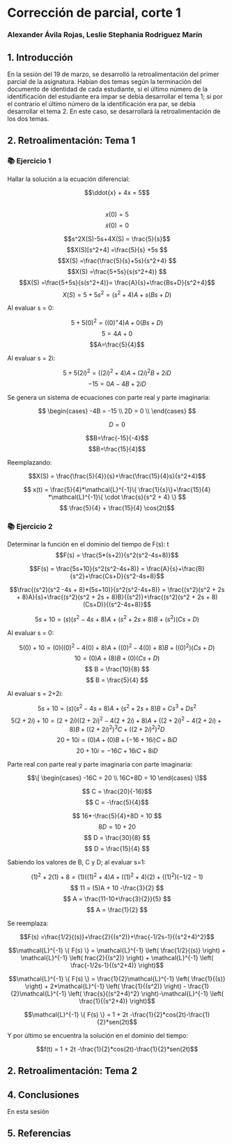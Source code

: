 # Corrección de parcial, corte 1
### Alexander Ávila Rojas, Leslie Stephania Rodriguez Marín
## 1. Introducción
En la sesión del 19 de marzo, se desarrolló la retroalimentación del primer parcial de la asignatura. Habían dos temas según la terminación del documento de identidad de cada estudiante, si el último número de la identificación del estudiante era impar se debía desarrollar el tema 1; si por el contrario el último número de la identificación era par, se debía desarrollar el tema 2. En este caso, se desarrollará la retroalimentación de los dos temas.
## 2. Retroalimentación: Tema 1
### 📚 Ejercicio 1
Hallar la solución a la ecuación diferencial:

$$\ddot{x} + 4x = 5$$    
$$x(0) = 5  $$
$$\dot{x}(0) = 0$$

$$s^2X(S)-5s+4X(S) = \frac{5}{s}$$
$$X(S)[s^2+4] =\frac{5}{s} +5s $$
$$X(S) =\frac{\frac{5}{s}+5s}{s^2+4} $$
$$X(S) =\frac{5+5s}{s(s^2+4)} $$
$$X(S) =\frac{5+5s}{s(s^2+4)}= \frac{A}{s}+\frac{Bs+D}{s^2+4}$$
$$X(S) =5+5s^2= (s^2+4)A + s(Bs+D)$$

Al evaluar s = 0:

$$5+5(0)^2=((0)^+4)A+ 0(Bs+D)$$
$$5=4A+0$$
$$A=\frac{5}{4}$$

Al evaluar s = 2i:

$$5+5(2i)^2=((2i)^2+4)A+ (2i)^2B+2iD$$
$$-15=0A-4B+2iD$$

Se genera un sistema de ecuaciones con parte real y parte imaginaria:

$$
\begin{cases}
-4B = -15 \\
2D = 0 \\
\end{cases}
$$

$$D=0$$

$$B=\frac{-15}{-4}$$
$$B=\frac{15}{4}$$

Reemplazando:

$$X(S) = \frac{\frac{5}{4}}{s}+\frac{\frac{15}{4}s}{s^2+4}$$

$$
x(t) = \frac{5}{4}*\mathcal{L}^{-1}\{ \frac{1}{s}\}+\frac{15}{4} *\mathcal{L}^{-1}\{ \cdot \frac{s}{s^2 + 4} \} 
$$
$$ \frac{5}{4} + \frac{15}{4} \cos(2t)$$



### 📚 Ejercicio 2
Determinar la función en el dominio del tiempo de F(s):
t
$$F(s) = \frac{5*(s+2)}{s^2(s^2-4s+8)}$$

$$F(s) = \frac{5s+10}{s^2(s^2-4s+8)} = \frac{A}{s}+\frac{B}{s^2}+\frac{Cs+D}{s^2-4s+8}$$

$$\frac{(s^2)(s^2 -4s + 8)*(5s+10)}{s^2(s^2-4s+8)} = \frac{(s^2)(s^2 + 2s + 8)A}{s}+\frac{(s^2)(s^2 + 2s + 8)B}{(s^2)}+\frac{(s^2)(s^2 + 2s + 8)(Cs+D)}{(s^2-4s+8)}$$

$$5s+10 = (s)(s^2 -4s + 8)A + (s^2 + 2s + 8)B +(s^2)(Cs+D)$$

Al evaluar s = 0:

$$5(0)+10= (0)((0)^2-4(0)+8)A + ((0)^2-4(0)+8)B +((0)^2)(Cs+D)$$
$$ 10 = (0)A + (8)B +(0)(Cs+D) $$
$$ B =  \frac{10}{8} $$
$$ B = \frac{5}{4} $$

Al evaluar s = 2+2i:

$$5s+10 = (s)(s^2 -4s + 8)A + (s^2 + 2s + 8)B +Cs^3+Ds^2$$
$$5(2+2i)+10= (2+2i)((2+2i)^2-4(2+2i)+8)A + ((2+2i)^2-4(2+2i)+8)B +((2+2i)^2)^3C+((2+2i)^2)^2D$$
$$ 20+10i= (0)A + (0)B +(-16+16i)C+8iD $$
$$ 20+10i = -16C+16iC+8iD $$

Parte real con parte real y parte imaginaria con parte imaginaria:

$$\[
\begin{cases}
  -16C = 20 \\
  16C+8D = 10
\end{cases}
\]$$

$$ C = \frac{20}{-16}$$
$$ C = -\frac{5}{4}$$

$$ 16*-\frac{5}{4}+8D = 10 $$
$$ 8D = 10+20 $$
$$ D = \frac{30}{8} $$
$$ D = \frac{15}{4} $$

Sabiendo los valores de B, C y D; al evaluar s=1:

$$(1)^2 + 2(1) + 8= (1)((1)^2+4)A + ((1)^2+4)(2) +((1)^2)(-1/2-1)$$
$$ 11 = (5)A + 10 -\frac{3}{2} $$
$$ A =  \frac{11-10+\frac{3}{2}}{5} $$
$$ A = \frac{1}{2} $$

Se reemplaza:

$$F(s) =\frac{1/2}{(s)}+\frac{2}{(s^2)}+\frac{-1/2s-1}{(s^2+4)^2}$$

$$\mathcal{L}^{-1} \{ F(s) \} = \mathcal{L}^{-1} \left( \frac{1/2}{(s)} \right) + \mathcal{L}^{-1} \left( frac{2}{(s^2)} \right) + \mathcal{L}^{-1} \left( \frac{-1/2s-1}{(s^2+4)} \right)$$

$$\mathcal{L}^{-1} \{ F(s) \} = \frac{1}{2}\mathcal{L}^{-1} \left( \frac{1}{(s)} \right) + 2*\mathcal{L}^{-1} \left( \frac{1}{(s^2)} \right) - \frac{1}{2}\mathcal{L}^{-1} \left( \frac{s}{(s^2+4)^2} \right)-\mathcal{L}^{-1} \left( \frac{1}{(s^2+4)} \right)$$

$$\mathcal{L}^{-1} \{ F(s) \} = 1 + 2t -\frac{1}{2}*cos(2t)-\frac{1}{2}*sen(2t)$$

Y por último se encuentra la solución en el dominio del tiempo: 

$$f(t) =  1 + 2t -\frac{1}{2}*cos(2t)-\frac{1}{2}*sen(2t)$$
## 2. Retroalimentación: Tema 2
## 4. Conclusiones
En esta sesión 
## 5. Referencias

